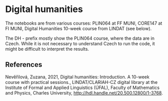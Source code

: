 # Digital humanities

The notebooks are from various courses: PLIN064 at FF MUNI, CORE147 at FI MUNI, Digital Humanities 10-week course from LINDAT (see below).

The DH - prefix mostly show the PLIN064 course, where the data are in Czech. While it is not necessary to understand Czech to run the code, it might be difficult to interpret the results. 



## References

Nevěřilová, Zuzana, 2021, Digital humanities: Introduction. A 10-week course with practical sessions., LINDAT/CLARIAH-CZ digital library at the Institute of Formal and Applied Linguistics (ÚFAL), Faculty of Mathematics and Physics, Charles University, http://hdl.handle.net/20.500.12800/1-3768.
